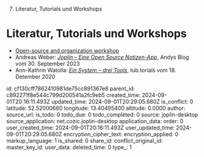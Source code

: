 7. Literatur, Tutorials und Workshops

# Literatur, Tutorials und Workshops

- [Open-source and organization workshop](https://klemet.github.io/Workshop-Organization-EN/)
- Andreas Weber: *[Joplin – Eine Open Source Notizen-App](https://www.andysblog.de/joplin-eine-open-source-notizen-app)*, Andys Blog vom 30. September 2023
- Ann-Kathrin Watolla: *[Ein System – drei Tools](https://www.tub.tuhh.de/tubtorials/tag/joplin/)*, tub.torials vom 18. Detember 2020

id: cf130cff7862410981de75cc891367e8
parent_id: c892271f8e544c799d200541a2fc9eb5
created_time: 2024-09-01T20:16:11.493Z
updated_time: 2024-09-01T20:29:05.680Z
is_conflict: 0
latitude: 52.52000660
longitude: 13.40495400
altitude: 0.0000
author: 
source_url: 
is_todo: 0
todo_due: 0
todo_completed: 0
source: joplin-desktop
source_application: net.cozic.joplin-desktop
application_data: 
order: 0
user_created_time: 2024-09-01T20:16:11.493Z
user_updated_time: 2024-09-01T20:29:05.680Z
encryption_cipher_text: 
encryption_applied: 0
markup_language: 1
is_shared: 0
share_id: 
conflict_original_id: 
master_key_id: 
user_data: 
deleted_time: 0
type_: 1
